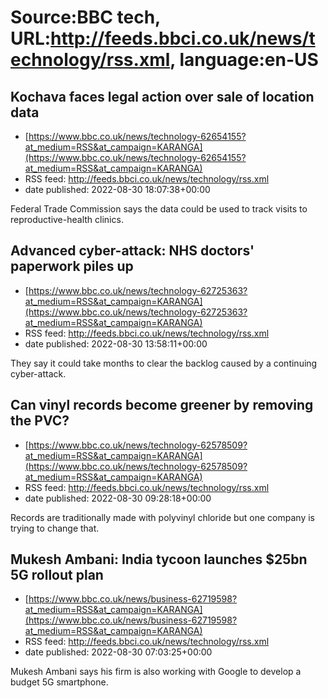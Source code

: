 # Source:BBC tech, URL:http://feeds.bbci.co.uk/news/technology/rss.xml, language:en-US

## Kochava faces legal action over sale of location data
 - [https://www.bbc.co.uk/news/technology-62654155?at_medium=RSS&at_campaign=KARANGA](https://www.bbc.co.uk/news/technology-62654155?at_medium=RSS&at_campaign=KARANGA)
 - RSS feed: http://feeds.bbci.co.uk/news/technology/rss.xml
 - date published: 2022-08-30 18:07:38+00:00

Federal Trade Commission says the data could be used to track visits to reproductive-health clinics.

## Advanced cyber-attack: NHS doctors' paperwork piles up
 - [https://www.bbc.co.uk/news/technology-62725363?at_medium=RSS&at_campaign=KARANGA](https://www.bbc.co.uk/news/technology-62725363?at_medium=RSS&at_campaign=KARANGA)
 - RSS feed: http://feeds.bbci.co.uk/news/technology/rss.xml
 - date published: 2022-08-30 13:58:11+00:00

They say it could take months to clear the backlog caused by a continuing cyber-attack.

## Can vinyl records become greener by removing the PVC?
 - [https://www.bbc.co.uk/news/technology-62578509?at_medium=RSS&at_campaign=KARANGA](https://www.bbc.co.uk/news/technology-62578509?at_medium=RSS&at_campaign=KARANGA)
 - RSS feed: http://feeds.bbci.co.uk/news/technology/rss.xml
 - date published: 2022-08-30 09:28:18+00:00

Records are traditionally made with polyvinyl chloride but one company is trying to change that.

## Mukesh Ambani: India tycoon launches $25bn 5G rollout plan
 - [https://www.bbc.co.uk/news/business-62719598?at_medium=RSS&at_campaign=KARANGA](https://www.bbc.co.uk/news/business-62719598?at_medium=RSS&at_campaign=KARANGA)
 - RSS feed: http://feeds.bbci.co.uk/news/technology/rss.xml
 - date published: 2022-08-30 07:03:25+00:00

Mukesh Ambani says his firm is also working with Google to develop a budget 5G smartphone.

